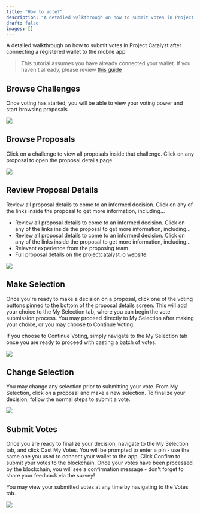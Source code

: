 ```yaml
---
title: "How to Vote?"
description: "A detailed walkthrough on how to submit votes in Project Catalyst after connecting a registered wallet to the mobile app"
draft: false
images: []
---
```


A detailed walkthrough on how to submit votes in Project Catalyst after connecting a registered wallet to the mobile app

>This tutorial assumes you have already connected your wallet. If you haven't already, please review [this guide](placeholder)

## Browse Challenges

Once voting has started, you will be able to view your voting power and start browsing proposals

<image src="https://1213278952-files.gitbook.io/~/files/v0/b/gitbook-x-prod.appspot.com/o/spaces%2F1WSgbrgHqq5E9Mh8hoBn%2Fuploads%2FprCmweYsB85zT6S17KMY%2F1.png?alt=media&token=57a3ac24-f240-4668-8622-6c6f78334775"/>

## Browse Proposals

Click on a challenge to view all proposals inside that challenge. Click on any proposal to open the proposal details page.

<image src="https://1213278952-files.gitbook.io/~/files/v0/b/gitbook-x-prod.appspot.com/o/spaces%2F1WSgbrgHqq5E9Mh8hoBn%2Fuploads%2F83QpPVjj7IXp86zpwhLP%2F2.png?alt=media&token=86a0568c-dd4a-4d57-97d3-f4db0ce25591"/>

## Review Proposal Details

Review all proposal details to come to an informed decision. Click on any of the links inside the proposal to get more information, including...

- Review all proposal details to come to an informed decision. Click on any of the links inside the proposal to get more information, including...
- Review all proposal details to come to an informed decision. Click on any of the links inside the proposal to get more information, including...
- Relevant experience from the proposing team
- Full proposal details on the projectcatalyst.io website

<image src="https://1213278952-files.gitbook.io/~/files/v0/b/gitbook-x-prod.appspot.com/o/spaces%2F1WSgbrgHqq5E9Mh8hoBn%2Fuploads%2FKuWsDlO4Xl720VIm79zh%2F3.png?alt=media&token=cb906f3c-b176-4d7d-a033-fd70b0f67c98"/>

## Make Selection

Once you're ready to make a decision on a proposal, click one of the voting buttons pinned to the bottom of the proposal details screen. This will add your choice to the My Selection tab, where you can begin the vote submission process. You may proceed directly to My Selection after making your choice, or you may choose to Continue Voting.

If you choose to Continue Voting, simply navigate to the My Selection tab once you are ready to proceed with casting a batch of votes.

<image src="https://1213278952-files.gitbook.io/~/files/v0/b/gitbook-x-prod.appspot.com/o/spaces%2F1WSgbrgHqq5E9Mh8hoBn%2Fuploads%2FPJ1ha9kMlJAHTvFAaGR9%2F4.png?alt=media&token=19eb49d2-4d20-4b39-a586-181eff7cd6fa"/>

## Change Selection

You may change any selection prior to submitting your vote. From My Selection, click on a proposal and make a new selection. To finalize your decision, follow the normal steps to submit a vote.

<image src="https://1213278952-files.gitbook.io/~/files/v0/b/gitbook-x-prod.appspot.com/o/spaces%2F1WSgbrgHqq5E9Mh8hoBn%2Fuploads%2FxjJRWp5Ls8YtGshmzT4x%2F5.png?alt=media&token=6e2d9a97-e6fe-49e0-878c-56da80898687"/>

## Submit Votes

Once you are ready to finalize your decision, navigate to the My Selection tab, and click Cast My Votes.  You will be prompted to enter a pin - use the same one you used to connect your wallet to the app. Click Confirm to submit your votes to the blockchain. Once your votes have been processed by the blockchain, you will see a confirmation message - don't forget to share your feedback via the survey!

You may view your submitted votes at any time by navigating to the Votes tab.

<image src="https://1213278952-files.gitbook.io/~/files/v0/b/gitbook-x-prod.appspot.com/o/spaces%2F1WSgbrgHqq5E9Mh8hoBn%2Fuploads%2FCaw043aOuYHOwKETbzFp%2F6.png?alt=media&token=6d9654da-d6d6-44b1-b937-179fe941dfd2"/>

